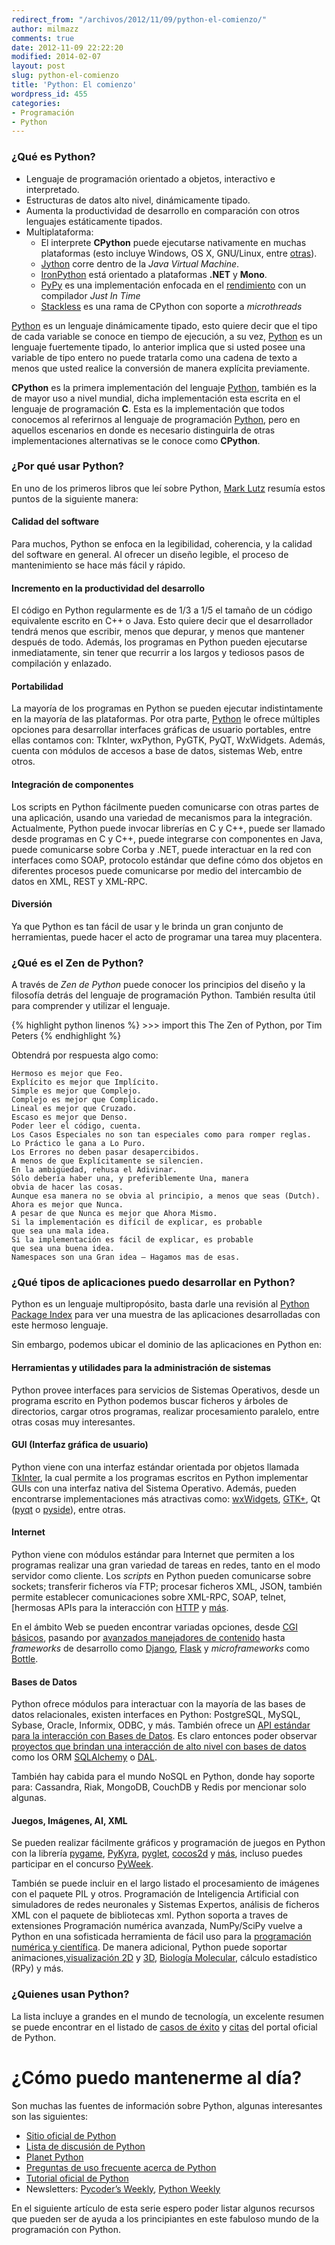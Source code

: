 ```yaml
---
redirect_from: "/archivos/2012/11/09/python-el-comienzo/"
author: milmazz
comments: true
date: 2012-11-09 22:22:20
modified: 2014-02-07
layout: post
slug: python-el-comienzo
title: 'Python: El comienzo'
wordpress_id: 455
categories:
- Programación
- Python
---
```


### ¿Qué es Python?

-   Lenguaje de programación orientado a objetos, interactivo e
    interpretado.
-   Estructuras de datos alto nivel, dinámicamente tipado.
-   Aumenta la productividad de desarrollo en comparación con otros
    lenguajes estáticamente tipados.
-   Multiplataforma:
    -   El interprete **CPython** puede ejecutarse nativamente en
        muchas plataformas (esto incluye Windows, OS X, GNU/Linux, entre
        [otras](http://www.python.org/download/other/)).
    -   [Jython](http://www.jython.org/) corre dentro de la *Java
        Virtual Machine*.
    -   [IronPython](http://ironpython.codeplex.com/) está orientado a
        plataformas **.NET** y **Mono**.
    -   [PyPy](http://pypy.org/) es una implementación enfocada en el
        [rendimiento](http://speed.pypy.org/) con un compilador *Just In
        Time*
    -   [Stackless](http://www.stackless.com/) es una rama de CPython
        con soporte a *microthreads*

[Python](http://www.python.org) es un lenguaje dinámicamente tipado,
esto quiere decir que el tipo de cada variable se conoce en tiempo de ejecución, a su vez,
[Python](http://www.python.org) es un lenguaje fuertemente tipado, lo anterior implica que si usted posee una
variable de tipo entero no puede tratarla como una cadena de texto a menos que
usted realice la conversión de manera explícita previamente.

**CPython** es la primera implementación del lenguaje
[Python](http://www.python.org), también es la de mayor uso a nivel mundial, dicha implementación esta escrita en el
lenguaje de programación **C**. Esta es la implementación que todos conocemos al
referirnos al lenguaje de programación [Python](http://www.python.org),
pero en aquellos escenarios en donde es necesario distinguirla de otras implementaciones alternativas
se le conoce como **CPython**.

### ¿Por qué usar Python?

En uno de los primeros libros que leí sobre Python, [Mark
Lutz](http://rmi.net/~lutz/) resumía estos puntos de la siguiente
manera:

#### Calidad del software

Para muchos, Python se enfoca en la legibilidad, coherencia, y la calidad del software en general. Al ofrecer un diseño legible, el proceso de mantenimiento se hace más fácil y rápido.

#### Incremento en la productividad del desarrollo

El código en Python regularmente es de 1/3 a 1/5 el tamaño de un código equivalente escrito en C++ o Java. Esto quiere decir que el desarrollador tendrá menos que escribir, menos que depurar, y menos que mantener después de todo. Además, los programas en Python pueden ejecutarse inmediatamente, sin tener que recurrir a los largos y tediosos pasos de compilación y enlazado.

#### Portabilidad

La mayoría de los programas en Python se pueden ejecutar indistintamente en la mayoría de las plataformas. Por otra parte, [Python](http://www.python.org) le ofrece múltiples opciones para desarrollar interfaces gráficas de usuario portables, entre ellas contamos con: TkInter, wxPython, PyGTK, PyQT, WxWidgets. Además, cuenta con módulos de accesos a base de datos, sistemas Web, entre otros.

#### Integración de componentes

Los scripts en Python fácilmente pueden comunicarse con otras partes de una aplicación, usando una variedad de mecanismos para la integración. Actualmente, Python puede invocar librerías en C y C++, puede ser llamado desde programas en C y C++, puede integrarse con componentes en Java, puede comunicarse sobre Corba y .NET, puede interactuar en la red con interfaces como SOAP, protocolo estándar que define cómo dos objetos en diferentes procesos puede comunicarse por medio del intercambio de datos en XML, REST y XML-RPC.

#### Diversión

Ya que Python es tan fácil de usar y le brinda un gran conjunto de herramientas, puede hacer el acto de programar una tarea muy placentera.

### ¿Qué es el Zen de Python?

A través de *Zen de Python* puede conocer los principios del diseño y la
filosofía detrás del lenguaje de programación Python. También resulta
útil para comprender y utilizar el lenguaje.

{% highlight python linenos %}
    >>>  import this
    The Zen of Python, por Tim Peters
{% endhighlight %}

Obtendrá por respuesta algo como:

    Hermoso es mejor que Feo.
    Explícito es mejor que Implícito.
    Simple es mejor que Complejo.
    Complejo es mejor que Complicado.
    Lineal es mejor que Cruzado.
    Escaso es mejor que Denso.
    Poder leer el código, cuenta.
    Los Casos Especiales no son tan especiales como para romper reglas.
    Lo Práctico le gana a Lo Puro.
    Los Errores no deben pasar desapercibidos.
    A menos de que Explícitamente se silencien.
    En la ambigüedad, rehusa el Adivinar.
    Sólo debería haber una, y preferiblemente Una, manera
    obvia de hacer las cosas.
    Aunque esa manera no se obvia al principio, a menos que seas (Dutch).
    Ahora es mejor que Nunca.
    A pesar de que Nunca es mejor que Ahora Mismo.
    Si la implementación es difícil de explicar, es probable
    que sea una mala idea.
    Si la implementación es fácil de explicar, es probable
    que sea una buena idea.
    Namespaces son una Gran idea — Hagamos mas de esas.

### ¿Qué tipos de aplicaciones puedo desarrollar en Python?

Python es un lenguaje multipropósito, basta darle una revisión al
[Python Package Index](http://pypi.python.org/pypi) para ver una muestra
de las aplicaciones desarrolladas con este hermoso lenguaje.

Sin embargo, podemos ubicar el dominio de las aplicaciones en Python en:

#### Herramientas y utilidades para la administración de sistemas

Python provee interfaces para servicios de Sistemas Operativos, desde un programa escrito en Python podemos buscar ficheros y árboles de directorios, cargar otros programas, realizar procesamiento paralelo, entre otras cosas muy interesantes.

#### GUI (Interfaz gráfica de usuario)

Python viene con una interfaz estándar orientada por objetos llamada [TkInter](http://wiki.python.org/moin/TkInter), la cual permite a los programas escritos en Python implementar GUIs con una interfaz nativa del Sistema Operativo. Además, pueden encontrarse implementaciones más atractivas como: [wxWidgets](http://www.wxpython.org/), [GTK+](http://www.pygtk.org/), Qt ([pyqt](http://www.riverbankcomputing.co.uk/software/pyqt/intro) o [pyside](http://www.pyside.org/)), entre otras.

#### Internet

Python viene con módulos estándar para Internet que permiten a los programas realizar una gran variedad de tareas en redes, tanto en el modo servidor como cliente. Los *scripts* en Python pueden comunicarse sobre sockets; transferir ficheros vía FTP; procesar ficheros XML, JSON, también permite establecer comunicaciones sobre XML-RPC, SOAP, telnet, [hermosas APIs para la interacción con [HTTP](http://docs.python-requests.org/en/latest/ "Requests: HTTP for Humans") y [más](http://docs.python.org/2/library/internet).

En el ámbito Web se pueden encontrar variadas opciones, desde [CGI básicos](http://wiki.python.org/moin/CgiScripts), pasando por [avanzados manejadores de contenido](http://www.plone.org/) hasta *frameworks* de desarrollo como [Django](http://www.djangoproject.com/), [Flask](http://flask.pocoo.org/) y *microframeworks* como [Bottle](http://bottlepy.org/).

#### Bases de Datos

Python ofrece módulos para interactuar con la mayoría de las bases
de datos relacionales, existen interfaces en Python: PostgreSQL,
MySQL, Sybase, Oracle, Informix, ODBC, y más. También ofrece un [API
estándar para la interacción con Bases de
Datos](http://www.python.org/dev/peps/pep-0249/). Es claro entonces
poder observar [proyectos que brindan una interacción de alto nivel con bases de datos](http://wiki.python.org/moin/HigherLevelDatabaseProgramming)
como los ORM [SQLAlchemy](http://www.sqlalchemy.org/) o
[DAL](http://web2py.com/books/default/chapter/29/06).

También hay cabida para el mundo NoSQL en Python, donde hay soporte
para: Cassandra, Riak, MongoDB, CouchDB y Redis por mencionar solo
algunas.

#### Juegos, Imágenes, AI, XML

Se pueden realizar fácilmente gráficos y programación de juegos en
Python con la librería [pygame](http://pygame.org/),
[PyKyra](http://www.alobbs.com/pykyra),
[pyglet](http://www.pyglet.org/), [cocos2d](http://cocos2d.org/) y
[más](http://wiki.python.org/moin/PythonGames), incluso puedes
participar en el concurso [PyWeek](http://www.pyweek.org/).

También se puede incluir en el largo listado el procesamiento de
imágenes con el paquete PIL y otros. Programación de Inteligencia
Artificial con simuladores de redes neuronales y Sistemas Expertos,
análisis de ficheros XML con el paquete de bibliotecas xml. Python
soporta a traves de extensiones Programación numérica avanzada,
NumPy/SciPy vuelve a Python en una sofisticada herramienta de fácil
uso para la [programación numérica y
científica](http://wiki.python.org/moin/NumericAndScientific). De
manera adicional, Python puede soportar animaciones,[visualización 2D](http://matplotlib.org/) y
[3D](http://www.vrplumber.com/py3d.py), [Biología
Molecular](http://www.onlamp.com/pub/a/python/2002/10/17/biopython.html),
cálculo estadístico (RPy) y más.

### ¿Quienes usan Python?

La lista incluye a grandes en el mundo de tecnología, un excelente
resumen se puede encontrar en el listado de [casos de
éxito](http://python.org/about/success) y
[citas](http://python.org/about/quotes) del portal oficial de Python.

¿Cómo puedo mantenerme al día?
==============================

Son muchas las fuentes de información sobre Python, algunas interesantes
son las siguientes:

-   [Sitio oficial de Python](http://www.python.org)
-   [Lista de discusión de Python](http://mail.python.org)
-   [Planet Python](http://planet.python.org/)
-   [Preguntas de uso frecuente acerca de
    Python](http://www.python.org/doc/faq)
-   [Tutorial oficial de Python](http://www.python.org/doc/tut)
-   Newsletters: [Pycoder’s Weekly](http://pycoders.com/), [Python
    Weekly](http://www.pythonweekly.com/)

En el siguiente artículo de esta serie espero poder listar algunos
recursos que pueden ser de ayuda a los principiantes en este fabuloso
mundo de la programación con Python.
